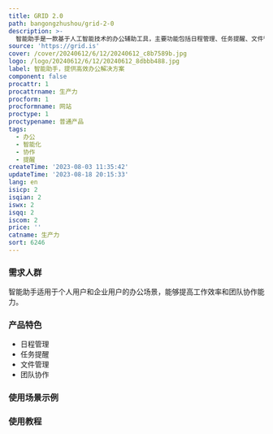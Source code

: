 ```yaml
---
title: GRID 2.0
path: bangongzhushou/grid-2-0
description: >-
  智能助手是一款基于人工智能技术的办公辅助工具，主要功能包括日程管理、任务提醒、文件管理、团队协作等。通过智能化的算法和语音识别技术，能够提供高效的办公解决方案。优势：智能提醒、自动归档、多端同步、高安全性。定价：免费版和付费版，付费版提供更多高级功能。定位：面向个人用户和企业用户的智能办公助手。
source: 'https://grid.is'
cover: /cover/20240612/6/12/20240612_c8b7589b.jpg
logo: /logo/20240612/6/12/20240612_8dbbb488.jpg
label: 智能助手，提供高效办公解决方案
component: false
procattr: 1
procattrname: 生产力
procform: 1
procformname: 网站
proctype: 1
proctypename: 普通产品
tags:
  - 办公
  - 智能化
  - 协作
  - 提醒
createTime: '2023-08-03 11:35:42'
updateTime: '2023-08-18 20:15:33'
lang: en
isicp: 2
isqian: 2
iswx: 2
isqq: 2
iscom: 2
price: ''
catname: 生产力
sort: 6246
---
```




### 需求人群
智能助手适用于个人用户和企业用户的办公场景，能够提高工作效率和团队协作能力。

### 产品特色
- 日程管理
- 任务提醒
- 文件管理
- 团队协作

### 使用场景示例


### 使用教程


  
